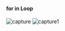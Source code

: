 #### for in Loop
![capture](https://user-images.githubusercontent.com/26092150/45260534-62ef3b80-b3b8-11e8-88e0-9f9ef8dbbe11.JPG)
![capture1](https://user-images.githubusercontent.com/26092150/45260533-6256a500-b3b8-11e8-8d04-ed512a859113.JPG)

